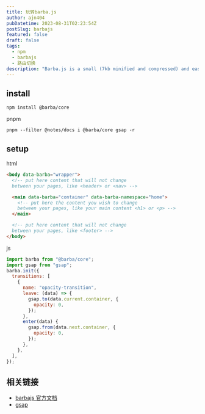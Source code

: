 ```yaml
---
title: 玩转barba.js
author: ajn404
pubDatetime: 2023-08-31T02:23:54Z
postSlug: barbajs
featured: false
draft: false
tags:
  - npm
  - barbajs
  - 路由切换
description: "Barba.js is a small (7kb minified and compressed) and easy-to-use library that helps you create fluid and smooth transitions between your website’s pages. "
---
```


## install

```
npm install @barba/core
```

pnpm

```
pnpm --filter @notes/docs i @barba/core gsap -r
```

## setup

html

```html
<body data-barba="wrapper">
  <!-- put here content that will not change
  between your pages, like <header> or <nav> -->

  <main data-barba="container" data-barba-namespace="home">
    <!-- put here the content you wish to change
    between your pages, like your main content <h1> or <p> -->
  </main>

  <!-- put here content that will not change
  between your pages, like <footer> -->
</body>
```

js

```js
import barba from "@barba/core";
import gsap from "gsap";
barba.init({
  transitions: [
    {
      name: "opacity-transition",
      leave: (data) => {
        gsap.to(data.current.container, {
          opacity: 0,
        });
      },
      enter(data) {
        gsap.from(data.next.container, {
          opacity: 0,
        });
      },
    },
  ],
});
```

## 相关链接

- [barbajs 官方文档](https://barba.js.org)
- [gsap](https://greensock.com/docs/)
